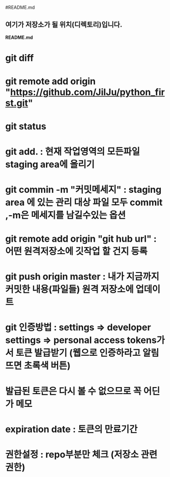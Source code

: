 
#README.md

##  여기가 저장소가 될 위치(디렉토리)입니다.
__README.md__
# git diff
# git remote add origin "https://github.com/JiIJu/python_first.git"
# git status
# git add. : 현재 작업영역의 모든파일 staging area에 올리기
# git commin -m "커밋메세지" : staging area 에 있는 관리 대상 파일 모두 commit ,-m은 메세지를 남길수있는 옵션
# git remote add origin "git hub url" : 어떤 원격저장소에 깃작업 할 건지 등록
# git push origin master : 내가 지금까지 커밋한 내용(파일들) 원격 저장소에 업데이트
#  git 인증방법 : settings => developer settings => personal access tokens가서 토큰 발급받기 (웹으로 인증하라고 알림뜨면 초록색 버튼)
# 발급된 토큰은 다시 볼 수 없으므로 꼭 어딘가 메모
# expiration date : 토큰의 만료기간
# 권한설정 : repo부분만 체크 (저장소 관련 권한)
